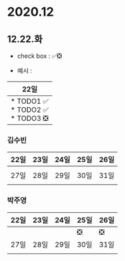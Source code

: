 # 2020.12
## 12.22.화
* check box : ✅❎

* 예시 : 

22일 |
---- |
|* TODO1 ✅ <br> * TODO2 ✅ <br> * TODO3 ❎|
 
### 김수빈
22일 | 23일 | 24일 | 25일 | 26일
|---- | ---- | ---- | ---- | ---- 
| | | | |
27일 | 28일 | 29일 | 30일 | 31일
| | | | |

### 박주영

|22일 | 23일 | 24일 | 25일 | 26일|
|---- | ---- | ---- | ---- | ---- |
| | | |❎ |❎|
27일 | 28일 | 29일 | 30일 | 31일|
| | | | ||
